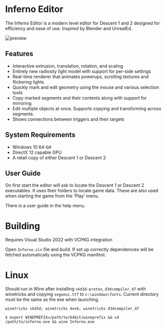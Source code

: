 # Inferno Editor
The Inferno Editor is a modern level editor for Descent 1 and 2 designed for efficiency and ease of use. Inspired by Blender and UnrealEd.

![preview](docs/preview.jpg)

## Features
- Interactive extrusion, translation, rotation, and scaling
- Entirely new radiosity light model with support for per-side settings
- Real-time renderer that animates powerups, scrolling textures and flickering lights
- Quickly mark and edit geometry using the mouse and various selection tools
- Copy marked segments and their contents along with support for mirroring
- Edit multiple objects at once. Supports copying and transforming across segments.
- Shows connections between triggers and their targets

## System Requirements
- Windows 10 64-bit
- DirectX 12 capable GPU
- A retail copy of either Descent 1 or Descent 2

## User Guide
On first start the editor will ask to locate the Descent 1 or Descent 2 executables. It uses their folders to locate game data. 
These are also used when starting the game from the 'Play' menu.

There is a user guide in the help menu.

# Building
Requires Visual Studio 2022 with VCPKG integration

Open `Inferno.sln` file and build. If set up correctly dependencies will be fetched automatically using the VCPKG manifest.

# Linux
Should run in Wine after installing `vkd3d-proton`, `d3dcompiler_47` with winetricks and copying `segoeui.ttf` to `c:\windows\fonts`. Current directory must be the same as the exe when launching.

`winetricks vkd3d; winetricks dxvk; winetricks d3dcompiler_47`

`$ export WINEPREFIX=/path/to/64bit/wineprefix && cd /path/to/inferno.exe && wine Inferno.exe`
